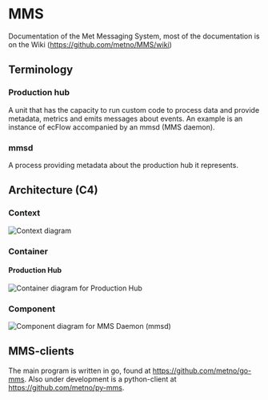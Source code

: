 # MMS
Documentation of the Met Messaging System, most of the documentation is on the Wiki (https://github.com/metno/MMS/wiki)

## Terminology
### Production hub
A unit that has the capacity to run custom code to process data and provide metadata, metrics and emits messages about events. An example is an instance of ecFlow accompanied by
an mmsd (MMS daemon).

### mmsd
A process providing metadata about the production hub it represents.

## Architecture (C4)

### Context
![Context diagram](http://www.plantuml.com/plantuml/proxy?cache=no&src=https://raw.githubusercontent.com/metno/MMS/master/architecture/context.puml)

### Container
#### Production Hub
![Container diagram for Production Hub](http://www.plantuml.com/plantuml/proxy?cache=no&src=https://raw.githubusercontent.com/metno/MMS/master/architecture/container.puml)

### Component
![Component diagram for MMS Daemon (mmsd)](http://www.plantuml.com/plantuml/proxy?cache=no&src=https://raw.githubusercontent.com/metno/MMS/master/architecture/component.puml)

## MMS-clients

The main program is written in go, found at https://github.com/metno/go-mms.
Also under development is a python-client at  https://github.com/metno/py-mms.
